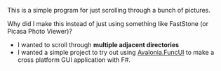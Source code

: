 This is a simple program for just scrolling through a bunch of pictures.

Why did I make this instead of just using something like FastStone (or Picasa Photo Viewer)?
 - I wanted to scroll through **multiple adjacent directories**
 - I wanted a simple project to try out using [Avalonia.FuncUI](https://github.com/fsprojects/Avalonia.FuncUI) to make a cross platform GUI application with F#.
